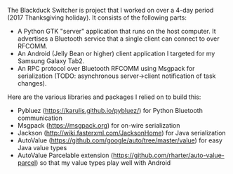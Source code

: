 The Blackduck Switcher is project that I worked on over a 4-day period (2017 Thanksgiving holiday). It consists of the following parts:

* A Python GTK "server" application that runs on the host computer. It advertises a Bluetooth service that a single client can connect to over RFCOMM.
* An Android (Jelly Bean or higher) client application I targeted for my Samsung Galaxy Tab2.
* An RPC protocol over Bluetooth RFCOMM using Msgpack for serialization (TODO: asynchronous server->client notification of task changes).

Here are the various libraries and packages I relied on to build this:

- Pybluez (https://karulis.github.io/pybluez/) for Python Bluetooth communication
- Msgpack (https://msgpack.org) for on-wire serialization
- Jackson (http://wiki.fasterxml.com/JacksonHome) for Java serialization
- AutoValue (https://github.com/google/auto/tree/master/value) for easy Java value types
- AutoValue Parcelable extension (https://github.com/rharter/auto-value-parcel) so that my value types play well with Android

